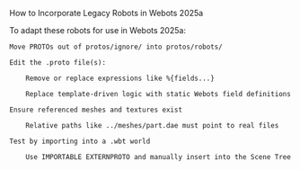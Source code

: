 How to Incorporate Legacy Robots in Webots 2025a

To adapt these robots for use in Webots 2025a:

    Move PROTOs out of protos/ignore/ into protos/robots/

    Edit the .proto file(s):

        Remove or replace expressions like %{fields...}

        Replace template-driven logic with static Webots field definitions

    Ensure referenced meshes and textures exist

        Relative paths like ../meshes/part.dae must point to real files

    Test by importing into a .wbt world

        Use IMPORTABLE EXTERNPROTO and manually insert into the Scene Tree
